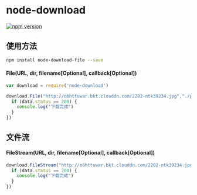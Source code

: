 # node-download
[![npm version](https://img.shields.io/npm/v/node-download-file.svg)](https://www.npmjs.com/package/node-download-file)
## 使用方法
```bash
npm install node-download-file --save
```
#### File(URL, dir, filename[Optional], callback[Optional])
```js
var download = require('node-download')

download.File("http://o6httuwar.bkt.clouddn.com/2202-ntk39234.jpg","./public/", null, function(data){
  if (data.status == 200) {
    console.log("下载完成")
  }
})
```

## 文件流
#### FileStream(URL, dir, filename[Optional], callback[Optional])
```js
download.FileStream("http://o6httuwar.bkt.clouddn.com/2202-ntk39234.jpg","./", null, function(data){
  if (data.status == 200) {
    console.log("下载完成")
  }
})
```
